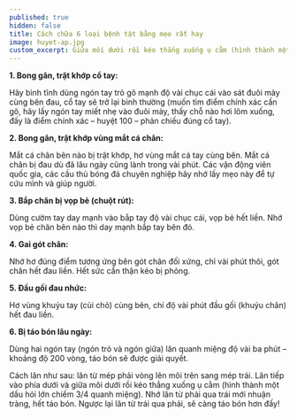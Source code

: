 ```yaml
---
published: true
hidden: false
title: Cách chữa 6 loại bệnh tật bằng mẹo rất hay
image: huyet-ap.jpg
custom_excerpt: Giữa môi dưới rồi kéo thẳng xuống ụ cằm (hình thành một dấu hỏi lớn chiếm 3/4 quanh miệng). Nhớ lăn từ phải qua trái mới nhuận tràng, hết táo bón. Ngược lại lăn từ trái qua phải, sẽ càng táo bón hơn đấy!
---
```


**1. Bong gân, trật khớp cổ tay:**

Hãy bình tĩnh dùng ngón tay trỏ gõ mạnh độ vài chục cái vào sát đuôi mày cùng bên đau, cổ tay sẽ trở lại bình thường (muốn tìm điểm chính xác cần gõ, hãy lấy ngón tay miết nhẹ vào đuôi mày, thấy chỗ nào hơi lõm xuống, đấy là điểm chính xác – huyệt 100 – phản chiếu đúng cổ tay).

**2. Bong gân, trật khớp vùng mắt cá chân:**

Mắt cá chân bên nào bị trật khớp, hơ vùng mắt cá tay cùng bên. Mắt cá chân bị đau dù đã lâu ngày cũng lành trong vài phút. Các vận động viên quốc gia, các cầu thủ bóng đá chuyên nghiệp hãy nhớ lấy mẹo này để tự cứu mình và giúp người.

**3. Bắp chân bị vọp bẻ (chuột rút):**

Dùng cườm tay day mạnh vào bắp tay độ vài chục cái, vọp bẻ hết liền. Nhớ vọp bẻ chân bên nào thì day mạnh bắp tay bên đó.

**4. Gai gót chân:**

Nhớ hơ đúng điểm tương ứng bên gót chân đối xứng, chỉ vài phút thôi, gót chân hết đau liền. Hết sức cẩn thận kẻo bị phỏng.

**5. Đầu gối đau nhức:**

Hơ vùng khuỷu tay (cùi chỏ) cùng bên, chỉ độ vài phút đầu gối (khuỷu chân) hết đau liền.

**6. Bị táo bón lâu ngày:**

Dùng hai ngón tay (ngón trỏ và ngón giữa) lăn quanh miệng độ vài ba phút – khoảng độ 200 vòng, táo bón sẽ được giải quyết.

Cách lăn như sau: lăn từ mép phải vòng lên môi trên sang mép trái. Lăn tiếp vào phía dưới và giữa môi dưới rồi kéo thẳng xuống ụ cằm (hình thành một dấu hỏi lớn chiếm 3/4 quanh miệng). Nhớ lăn từ phải qua trái mới nhuận tràng, hết táo bón. Ngược lại lăn từ trái qua phải, sẽ càng táo bón hơn đấy!